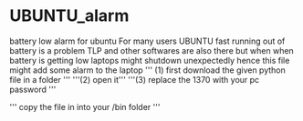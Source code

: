 # UBUNTU_alarm
battery low alarm for ubuntu
For many users UBUNTU fast running out of battery is a problem
TLP and other softwares are also there but when when battery is getting low laptops might shutdown unexpectedly
hence this file might add some alarm to the laptop
'''
(1) first download the given python file in a folder '''
'''(2) open it'''
'''(3) replace the 1370 with your pc password
'''

'''
copy the file in into your /bin folder
'''
